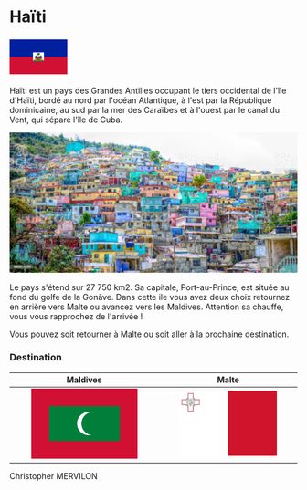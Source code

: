 # Haïti

### <img src="../images/drapeau-haiti.png" width=20% height=20%>

Haïti est un pays des Grandes Antilles occupant le tiers occidental de l'île d'Haïti, bordé au nord par l'océan Atlantique, à l'est par la République dominicaine, au sud par la mer des Caraïbes et à l'ouest par le canal du Vent, qui sépare l'île de Cuba.


![photo-corse](../images/haiti.jpg)

Le pays s'étend sur 27 750 km2. Sa capitale, Port-au-Prince, est située au fond du golfe de la Gonâve.
Dans cette ile vous avez deux choix retournez en arrière vers Malte ou avancez vers les Maldives. Attention sa chauffe, vous vous rapprochez de l'arrivée !



Vous pouvez soit retourner à Malte ou soit aller à la prochaine destination.

### Destination
Maldives | Malte 
:----:|:--:
<a href=https://github.com/ssagnane1/tp2-labyrinthe/blob/main/jeu-heros-sdc/Maldives.md> <img src="../images/drapeau-maldives.png" width=75% height=75%> | <a href=https://github.com/ssagnane1/tp2-labyrinthe/blob/main/jeu-heros-sdc/Malte.md> <img src="../images/drapeau-malte.png" width=75% height=75%>


Christopher MERVILON
